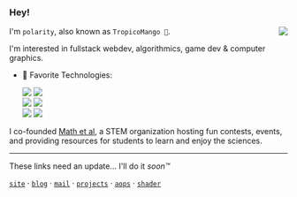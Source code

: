 ### Hey!

<img align="right" src="https://github-readme-stats-git-masterrstaa-rickstaa.vercel.app/api?username=polarr&show_icons=true&text_color=718096&bg_color=00000000&hide_title=true&hide_border=true&count_private=false&include_all_commits=true" />

I'm `polarity`, also known as `TropicoMango 🥭`. 

I'm interested in fullstack webdev, algorithmics, game dev & computer graphics.

- 🚀 Favorite Technologies: 

  <div>
    <img src="https://img.shields.io/badge/-Typescript-3178C6?logo=Typescript&logoColor=white&style=for-the-badge">
    <img src="https://img.shields.io/badge/-SvelteKit-FF3E00?logo=svelte&logoColor=white&style=for-the-badge">
  </div>
  <div>
    <img src="https://img.shields.io/badge/-Supabase-3FCF8E?logo=supabase&logoColor=white&style=for-the-badge">
    <img src="https://img.shields.io/badge/-Julia-9558B2?logo=julia&logoColor=white&style=for-the-badge">
  <div>
    <img src="https://img.shields.io/badge/-OpenGL-5586A4?logo=opengl&logoColor=white&style=for-the-badge">
    <img src="https://img.shields.io/badge/-Cloudflare-F38020?logo=cloudflare&logoColor=white&style=for-the-badge">
  </div>

I co-founded [Math et al](https://mathetal.org), a STEM organization hosting fun contests, events, and providing resources for students to learn and enjoy the sciences.

---
These links need an update... I'll do it *soon™️*

[`site`](https://polarity.sh) · [`blog`](https://blog.polarity.sh) · [`mail`](mailto:polarity@polarity.sh) · [`projects`](https://polarity.sh/projects) · [`aops`](https://artofproblemsolving.com/community/user/polarity) · [`shader`](https://www.shadertoy.com/user/IAmLegend)
